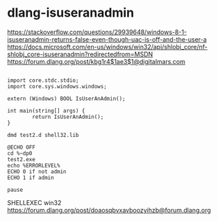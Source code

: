 # dlang-isuseranadmin
https://stackoverflow.com/questions/29939648/windows-8-1-isuseranadmin-returns-false-even-though-uac-is-off-and-the-user-a  
https://docs.microsoft.com/en-us/windows/win32/api/shlobj_core/nf-shlobj_core-isuseranadmin?redirectedfrom=MSDN  
https://forum.dlang.org/post/kbg1r4$1ae3$1@digitalmars.com
```

import core.stdc.stdio;
import core.sys.windows.windows;

extern (Windows) BOOL IsUserAnAdmin();

int main(string[] args) {
        return IsUserAnAdmin();
}
```

```
dmd test2.d shell32.lib
```

```
@ECHO OFF
cd %~dp0
test2.exe
echo %ERRORLEVEL%
ECHO 0 if not admin
ECHO 1 if admin

pause
```

SHELLEXEC win32
https://forum.dlang.org/post/doaosqbvxavboozyihzb@forum.dlang.org
